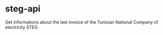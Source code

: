 # steg-api
Get informations about the last invoice of the Tunisian National Company of electricity
STEG
